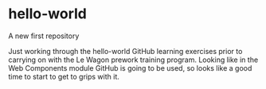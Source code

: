 # hello-world
A new first repository

Just working through the hello-world GitHub learning exercises prior to carrying on with the Le Wagon prework training program.
Looking like in the Web Components module GitHub is going to be used, so looks like a good time to start to get to grips with it.
